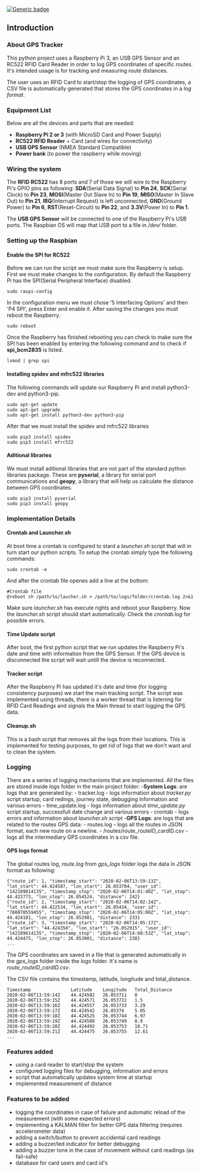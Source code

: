 [![Generic badge](https://img.shields.io/badge/python_version-3.7-blue.svg)](https://shields.io/)

## Introduction

### About GPS Tracker 

This python project uses a Raspberry Pi 3, an USB GPS Sensor and an RC522 RFID Card Reader in order to log GPS coordinates of specific routes. It's intended usage is for tracking and measuring route distances.

The user uses an RFID Card to start/stop the logging of GPS coordinates, a CSV file is automatically generated that stores the GPS coordinates in a _log format_.

### Equipment List

Below are all the devices and parts that are needed:
- __Raspberry Pi 2 or 3__ (with MicroSD Card and Power Supply)
- __RC522 RFID Reader__ + Card (and wires for connectivity)
- __USB GPS Sensor__ (NMEA Standard Compatible)
- __Power bank__ (to power the raspberry while moving)

### Wiring the system

The __RFID RC522__ has 8 ports and 7 of those we will wire to the Raspberry Pi's GPIO pins as following:
__SDA__(Serial Data Signal) to __Pin 24__, __SCK__(Serial Clock) to __Pin 23__, __MOSI__(Master Out Slave In) to __Pin 19__,
__MISO__(Master In Slave Out) to __Pin 21__, __IRQ__(Interrupt Request) is left unconnected, __GND__(Ground Power) to __Pin 6__,
__RST__(Reset-Circuit) to __Pin 22__, and __3.3V__(Power In) to __Pin 1__.

The __USB GPS Sensor__ will be connected to one of the Raspberry Pi's USB ports. The Raspbian OS will map that USB port
to a file in _/dev/_ folder.

### Setting up the Raspbian

#### Enable the SPI for RC522

Before we can run the script we must make sure the Raspberry is setup. First we must make changes to the
configuration. By default the Raspberry Pi has the SPI(Serial Peripheral Interface) disabled.

    sudo raspi-config
    
In the configuration menu we must chose '5 Interfacing Options' and then 'P4 SPI', press Enter and enable it.
After saving the changes you must reboot the Raspberry.
    
    sudo reboot

Once the Raspberry has finished rebooting you can check to make sure the SPI has been enabled by entering the following
command and to check if __spi_bcm2835__ is listed.

    lsmod | grep spi

#### Installing spidev and mfrc522 libraries

The following commands will update our Raspberry Pi and install python3-dev and python3-pip.

    sudo apt-get update
    sudo apt-get upgrade
    sudo apt-get install python3-dev python3-pip

After that we must install the spidev and mfrc522 libraries

    sudo pip3 install spidev
    sudo pip3 install mfrc522
    
#### Aditional libraries

We must install aditional libraries that are not part of the standard python libraries package.
These are __pyserial__, a library for serial port communications and __geopy__, a library that will
help us calculate the distance between GPS coordinates.

    sudo pip3 install pyserial
    sudo pip3 install geopy

### Implementation Details

#### Crontab and Launcher.sh

At boot time a crontab is configured to stard a _launcher.sh_ script that will in turn start our python
scripts. To setup the crontab simply type the following commands:

    sudo crontab -e
    
And after the crontab file openes add a line at the bottom:

    #Crontab file
    @reboot sh /path/to/laucher.sh > /path/to/logs/folder/crontab.log 2>&1
    
Make sure _launcher.sh_ has execute rights and reboot your Raspberry. Now the _launcher.sh_ script
should start automatically. Check the _crontab.log_ for possible errors.

#### Time Update script

After boot, the first python script that we run updates the Raspberry Pi's date and time with information
from the GPS Sensor. If the GPS device is disconnected the script will wait untill the device is reconnected.

#### Tracker script

After the Raspberry Pi has updated it's date and time (for logging consistency purposes) we start the
main tracking script. The script was implemented using threads, there is a worker thread that is listening
for RFID Card Readings and signals the Main thread to start logging the GPS data.

#### Cleanup.sh

This is a bash script that removes all the logs from their locations. This is implemented for testing purposes, to get rid of logs that we don't want and to clean the system.

### Logging

There are a series of logging mechanisms that are implemented. All the files are stored inside _logs_ 
folder in the main project folder:
-__System Logs__: are logs that are generated by:
    - tracker.log - logs information about _tracker.py_ script startup, card redings, journey state, debugging information and 
various errors
    - time_update.log - logs information about _time_update.py_ script startup, successfull date change and various errors
    - crontab - logs errors and information about _launcher.sh_ script
-__GPS Logs__: are logs that are related to the routes GPS data:
    - routes.log - logs all the routes in JSON format, each new route on a newline.
    - /routes/route_routeID_cardID.csv - logs all the intermediary GPS coordinates in a csv file.



#### GPS logs format

The global routes log, _route.log_ from _gps_logs_ folder logs the data in JSON format as following:

    {"route_id": 1, "timestamp_start": "2020-02-06T13:59:13Z", "lat_start": 44.424587, "lon_start": 26.053704, "user_id":   "142189814135", "timestamp_stop": "2020-02-06T14:01:40Z", "lat_stop": 44.422773, "lon_stop": 26.054524, "distance": 242}
    {"route_id": 2, "timestamp_start": "2020-02-06T14:02:14Z", "lat_start": 44.422534, "lon_start": 26.05434, "user_id": "780870559455", "timestamp_stop": "2020-02-06T14:05:00Z", "lat_stop": 44.424181, "lon_stop": 26.052981, "distance": 233}
    {"route_id": 3, "timestamp_start": "2020-02-06T14:05:17Z", "lat_start": "44.424358", "lon_start": "26.052915", "user_id": "142189814135", "timestamp_stop": "2020-02-06T14:08:53Z", "lat_stop": 44.424475, "lon_stop": 26.053901, "distance": 238}
    ...

The GPS coordinates are saved in a file that is generated automatically in the _gps_logs_ folder inside
the _logs_ folder. It's name is _route_routeID_cardID.csv_.

The CSV file contains the timestamp, latitude, longitude and total_distance.

    Timestamp	            Latitude	Longitude	Total_Distance
    2020-02-06T13:59:14Z	44.424582	26.053711	0
    2020-02-06T13:59:15Z	44.424571	26.053722	1.5
    2020-02-06T13:59:16Z	44.424557	26.053733	3.29
    2020-02-06T13:59:17Z	44.424542	26.05374	5.05
    2020-02-06T13:59:18Z	44.424525	26.053744	6.97
    2020-02-06T13:59:19Z	44.424508	26.053749	8.9
    2020-02-06T13:59:20Z	44.424492	26.053753	10.71
    2020-02-06T13:59:21Z	44.424475	26.053755	12.61
    ...

### Features added

- using a card reader to start/stop the system
- configured logging files for debugging, information and errors
- script that automatically updates system time at startup
- implemented measurement of distance


### Features to be added

- logging the coordinates in case of failure and automatic reload of the measurement (with some expected errors)
- implementing a KALMAN filter for better GPS data filtering (requires accelerometer data)
- adding a switch/button to prevent accidental card readings
- adding a buzzer/led indicator for better debugging
- adding a buzzer tone in the case of movement without card readings (as fail-safe)
- database for card users and card id's
 
